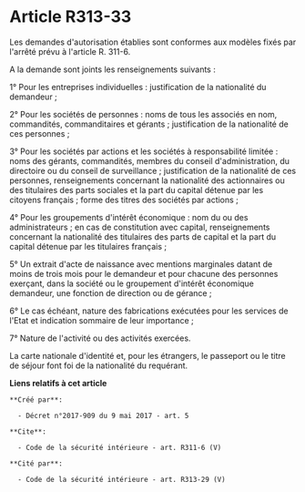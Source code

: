 # Article R313-33

Les demandes d'autorisation établies sont conformes aux modèles fixés par l'arrêté prévu à l'article R. 311-6. 

A la demande sont joints les renseignements suivants : 

1° Pour les entreprises individuelles : justification de la nationalité du demandeur ; 

2° Pour les sociétés de personnes : noms de tous les associés en nom, commandités, commanditaires et gérants ; justification
de la nationalité de ces personnes ; 

3° Pour les sociétés par actions et les sociétés à responsabilité limitée : noms des gérants, commandités, membres du conseil
d'administration, du directoire ou du conseil de surveillance ; justification de la nationalité de ces personnes,
renseignements concernant la nationalité des actionnaires ou des titulaires des parts sociales et la part du capital détenue
par les citoyens français ; forme des titres des sociétés par actions ; 

4° Pour les groupements d'intérêt économique : nom du ou des administrateurs ; en cas de constitution avec capital,
renseignements concernant la nationalité des titulaires des parts de capital et la part du capital détenue par les titulaires
français ; 

5° Un extrait d'acte de naissance avec mentions marginales datant de moins de trois mois pour le demandeur et pour chacune
des personnes exerçant, dans la société ou le groupement d'intérêt économique demandeur, une fonction de direction ou de
gérance ; 

6° Le cas échéant, nature des fabrications exécutées pour les services de l'Etat et indication sommaire de leur importance ; 

7° Nature de l'activité ou des activités exercées. 

La carte nationale d'identité et, pour les étrangers, le passeport ou le titre de séjour font foi de la nationalité du
requérant.

**Liens relatifs à cet article**

	**Créé par**:

	  - Décret n°2017-909 du 9 mai 2017 - art. 5

	**Cite**:

	  - Code de la sécurité intérieure - art. R311-6 (V)

	**Cité par**:

	  - Code de la sécurité intérieure - art. R313-29 (V)
